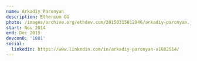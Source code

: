 ```yaml
---
name: Arkadiy Paronyan
description: Ethereum OG
photo: /images/archive.org/ethdev.com/20150315012946/arkadiy-paronyan.jpg
start: Nov 2014
end: Dec 2015
devcon0: '1881'
social:
  linkedin: https://www.linkedin.com/in/arkadiy-paronyan-a1882514/
---
```



